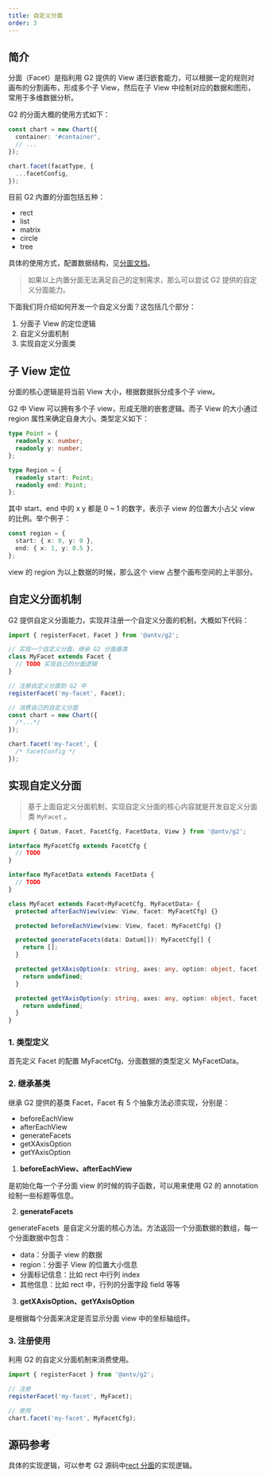 ```yaml
---
title: 自定义分面
order: 3
---
```


## 简介

分面（Facet）是指利用 G2 提供的 View 递归嵌套能力，可以根据一定的规则对画布的分割画布，形成多个子 View，然后在子 View 中绘制对应的数据和图形，常用于多维数据分析。

G2 的分面大概的使用方式如下：

```typescript
const chart = new Chart({
  container: '#container',
  // ...
});

chart.facet(facatType, {
  ...facetConfig,
});
```

目前 G2 内置的分面包括五种：

- rect
- list
- matrix
- circle
- tree

具体的使用方式，配置数据结构，见[分面文档](../../api/general/facet)。

> 如果以上内置分面无法满足自己的定制需求，那么可以尝试 G2 提供的自定义分面能力。

下面我们将介绍如何开发一个自定义分面？这包括几个部分：

1. 分面子 View 的定位逻辑
1. 自定义分面机制
1. 实现自定义分面类

## 子 View 定位

分面的核心逻辑是将当前 View 大小，根据数据拆分成多个子 view。

G2 中 View 可以拥有多个子 view，形成无限的嵌套逻辑。而子 View 的大小通过 region 属性来确定自身大小。类型定义如下：

```typescript
type Point = {
  readonly x: number;
  readonly y: number;
};

type Region = {
  readonly start: Point;
  readonly end: Point;
};
```

其中 start、end 中的 x y 都是 0 ~ 1 的数字，表示子 view 的位置大小占父 view 的比例。举个例子：

```typescript
const region = {
  start: { x: 0, y: 0 },
  end: { x: 1, y: 0.5 },
};
```

view 的 region 为以上数据的时候，那么这个 view 占整个画布空间的上半部分。

## 自定义分面机制

G2 提供自定义分面能力，实现并注册一个自定义分面的机制，大概如下代码：

```typescript
import { registerFacet, Facet } from '@antv/g2';

// 实现一个自定义分面，继承 G2 分面基类
class MyFacet extends Facet {
  // TODO 实现自己的分面逻辑
}

// 注册自定义分面到 G2 中
registerFacet('my-facet', Facet);

// 消费自己的自定义分面
const chart = new Chart({
  /*...*/
});

chart.facet('my-facet', {
  /* facetConfig */
});
```

## 实现自定义分面

> 基于上面自定义分面机制，实现自定义分面的核心内容就是开发自定义分面类 `MyFacet` 。

```typescript
import { Datum, Facet, FacetCfg, FacetData, View } from '@antv/g2';

interface MyFacetCfg extends FacetCfg {
  // TODO
}

interface MyFacetData extends FacetData {
  // TODO
}

class MyFacet extends Facet<MyFacetCfg, MyFacetData> {
  protected afterEachView(view: View, facet: MyFacetCfg) {}

  protected beforeEachView(view: View, facet: MyFacetCfg) {}

  protected generateFacets(data: Datum[]): MyFacetCfg[] {
    return [];
  }

  protected getXAxisOption(x: string, axes: any, option: object, facet: MyFacetCfg): object {
    return undefined;
  }

  protected getYAxisOption(y: string, axes: any, option: object, facet: MyFacetCfg): object {
    return undefined;
  }
}
```

### 1. 类型定义

首先定义 Facet 的配置 MyFacetCfg、分面数据的类型定义 MyFacetData。

### 2. 继承基类

继承 G2 提供的基类 Facet，Facet 有 5 个抽象方法必须实现，分别是：

- beforeEachView
- afterEachView
- generateFacets
- getXAxisOption
- getYAxisOption

1. **beforeEachView、afterEachView**

是初始化每一个子分面 view 的时候的钩子函数，可以用来使用 G2 的 annotation 绘制一些标题等信息。

2. **generateFacets**

generateFacets  是自定义分面的核心方法。方法返回一个分面数据的数组，每一个分面数据中包含：

- data：分面子 view 的数据
- region：分面子 View 的位置大小信息
- 分面标记信息：比如 rect 中行列 index
- 其他信息：比如 rect 中，行列的分面字段 field 等等

3. **getXAxisOption、getYAxisOption**

是根据每个分面来决定是否显示分面 view 中的坐标轴组件。

### 3. 注册使用

利用 G2 的自定义分面机制来消费使用。

```typescript
import { registerFacet } from '@antv/g2';

// 注册
registerFacet('my-facet', MyFacet);

// 使用
chart.facet('my-facet', MyFacetCfg);
```

## 源码参考

具体的实现逻辑，可以参考 G2 源码中[rect 分面](https://github.com/antvis/G2/blob/master/src/facet/rect.ts)的实现逻辑。
